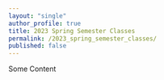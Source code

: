 ```yaml
---
layout: "single"
author_profile: true
title: 2023 Spring Semester Classes
permalink: /2023_spring_semester_classes/
published: false
---
```


Some Content
